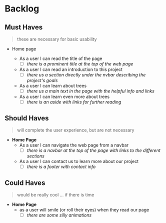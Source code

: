# Backlog

## Must Haves

> these are necessary for basic usability

- Home page

  - As a user I can read the title of the page
    - [ ] _there is a prominent title at the top of the web page_
  - As a user I can read an introduction to this project
    - [ ] _there us a section directly under the nvbar describing the project's
          goals_
  - As a user I can learn about trees
    - [ ] _there us a main text in the page with the helpful info and links_
  - As a user I can learn even more about trees
    - [ ] _there is an aside with links for further reading_

## Should Haves

> will complete the user experience, but are not necessary

- **Home Page**
  - As a user I can navigate the web page from a navbar
    - [ ] _there is a navbar at the top of the page with links to the different
          sections_
  - As a user I can contact us to learn more about our project
    - [ ] _there is a footer with contact info_

## Could Haves

> would be really cool ... if there is time

- **Home Page**
  - as a user will smile (or roll their eyes) when they read our page
    - [ ] _there are some silly animations_
